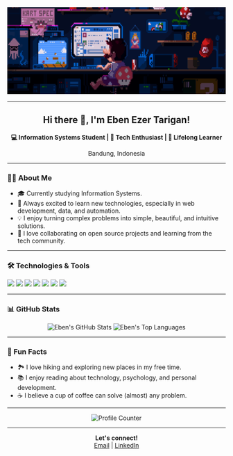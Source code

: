 <div align="center">
  <img height="200" src="img/chill-coding.gif" alt="Chill Coding" />
</div>

---

<h2 align="center">Hi there 👋, I'm Eben Ezer Tarigan!</h2>

<p align="center">
  <b>💻 Information Systems Student | 🚀 Tech Enthusiast | 🎯 Lifelong Learner</b>
</p>

<p align="center">
  Bandung, Indonesia
</p>

---

### 👨‍💻 About Me

- 🎓 Currently studying Information Systems.
- 🌱 Always excited to learn new technologies, especially in web development, data, and automation.
- 💡 I enjoy turning complex problems into simple, beautiful, and intuitive solutions.
- 🧩 I love collaborating on open source projects and learning from the tech community.

---

### 🛠️ Technologies & Tools

<p>
  <img src="https://img.shields.io/badge/Code-JavaScript-informational?style=flat&logo=javascript&logoColor=white&color=2bbc8a"/>
  <img src="https://img.shields.io/badge/Code-Python-informational?style=flat&logo=python&logoColor=white&color=2bbc8a"/>
  <img src="https://img.shields.io/badge/Web-HTML5-informational?style=flat&logo=html5&logoColor=white&color=2bbc8a"/>
  <img src="https://img.shields.io/badge/Web-CSS3-informational?style=flat&logo=css3&logoColor=white&color=2bbc8a"/>
  <img src="https://img.shields.io/badge/Framework-React-informational?style=flat&logo=react&logoColor=white&color=2bbc8a"/>
  <img src="https://img.shields.io/badge/Database-MySQL-informational?style=flat&logo=mysql&logoColor=white&color=2bbc8a"/>
  <img src="https://img.shields.io/badge/Tools-Git-informational?style=flat&logo=git&logoColor=white&color=2bbc8a"/>
</p>

---

### 📊 GitHub Stats

<div align="center">
  <img src="https://github-readme-stats.vercel.app/api?username=Ebenezertarigan&show_icons=true&theme=dracula&hide_border=false" alt="Eben's GitHub Stats" />
  <img src="https://github-readme-stats.vercel.app/api/top-langs?username=Ebenezertarigan&layout=compact&theme=dracula&hide_border=false" alt="Eben's Top Languages" />
</div>

---

### 🌱 Fun Facts

- 🏞️ I love hiking and exploring new places in my free time.
- 📚 I enjoy reading about technology, psychology, and personal development.
- ☕ I believe a cup of coffee can solve (almost) any problem.

---

<div align="center">
  <img src="https://profile-counter.glitch.me/Ebenezertarigan/count.svg?" alt="Profile Counter" />
</div>

---

<p align="center">
  <b>Let's connect!</b> <br>
  <a href="mailto:ebenezertarigan@gmail.com">Email</a> |
  <a href="https://www.linkedin.com/in/ebenezertarigan/">LinkedIn</a>
</p>
